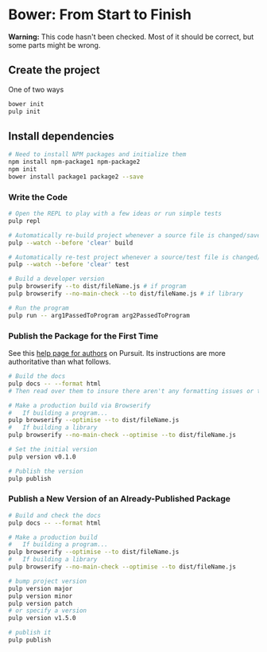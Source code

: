 # Bower: From Start to Finish

**Warning:** This code hasn't been checked. Most of it should be correct, but some parts might be wrong.

## Create the project

One of two ways
```bash
bower init
pulp init
```

## Install dependencies

```bash
# Need to install NPM packages and initialize them
npm install npm-package1 npm-package2
npm init
bower install package1 package2 --save
```

### Write the Code

```bash
# Open the REPL to play with a few ideas or run simple tests
pulp repl

# Automatically re-build project whenever a source file is changed/saved
pulp --watch --before 'clear' build

# Automatically re-test project whenever a source/test file is changed/saved
pulp --watch --before 'clear' test

# Build a developer version
pulp browserify --to dist/fileName.js # if program
pulp browserify --no-main-check --to dist/fileName.js # if library

# Run the program
pulp run -- arg1PassedToProgram arg2PassedToProgram
```
### Publish the Package for the First Time

See this [help page for authors](https://pursuit.purescript.org/help/authors) on Pursuit. Its instructions are more authoritative than what follows.

```bash
# Build the docs
pulp docs -- --format html
# Then read over them to insure there aren't any formatting issues or typos

# Make a production build via Browserify
#   If building a program...
pulp browserify --optimise --to dist/fileName.js
#   If building a library
pulp browserify --no-main-check --optimise --to dist/fileName.js

# Set the initial version
pulp version v0.1.0

# Publish the version
pulp publish
```

### Publish a New Version of an Already-Published Package

```bash
# Build and check the docs
pulp docs -- --format html

# Make a production build
#   If building a program...
pulp browserify --optimise --to dist/fileName.js
#   If building a library
pulp browserify --no-main-check --optimise --to dist/fileName.js

# bump project version
pulp version major
pulp version minor
pulp version patch
# or specify a version
pulp version v1.5.0

# publish it
pulp publish
```
